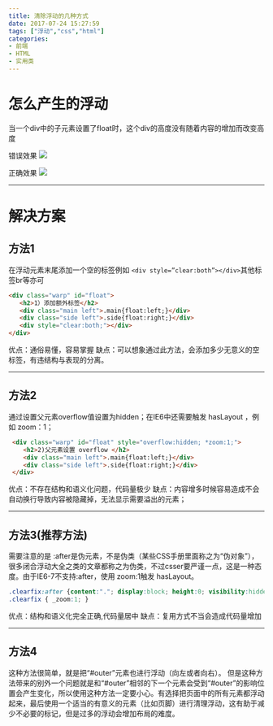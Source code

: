 ```yaml
---
title: 清除浮动的几种方式
date: 2017-07-24 15:27:59
tags: ["浮动","css","html"]
categories:
- 前端
- HTML
- 实用类
---
```


# 怎么产生的浮动
当一个div中的子元素设置了float时，这个div的高度没有随着内容的增加而改变高度

错误效果
![](f6d8a17b5eb7ee4c41ee52be3a6e02fa.png)

正确效果
![](4356b59b1d5cbf166e4f6456ea8b89b1.png)

------------

# 解决方案
## 方法1
 在浮动元素末尾添加一个空的标签例如 `<div style=”clear:both”></div>`其他标签br等亦可
 ```html
 <div class="warp" id="float">
    <h2>1）添加额外标签</h2>
    <div class="main left">.main{float:left;}</div>
    <div class="side left">.side{float:right;}</div>
    <div style="clear:both;"></div>
 </div>
 ```

优点：通俗易懂，容易掌握
缺点：可以想象通过此方法，会添加多少无意义的空标签，有违结构与表现的分离。

------------

## 方法2
通过设置父元素overflow值设置为hidden；在IE6中还需要触发 hasLayout ，例如 zoom：1；
```html
 <div class="warp" id="float" style="overflow:hidden; *zoom:1;">
    <h2>2)父元素设置 overflow </h2>
    <div class="main left">.main{float:left;}</div>
    <div class="side left">.side{float:right;}</div>
 </div>
```

优点：不存在结构和语义化问题，代码量极少
缺点：内容增多时候容易造成不会自动换行导致内容被隐藏掉，无法显示需要溢出的元素；

------------

## 方法3(推荐方法)
需要注意的是 :after是伪元素，不是伪类（某些CSS手册里面称之为“伪对象”），很多闭合浮动大全之类的文章都称之为伪类，不过csser要严谨一点，这是一种态度。由于IE6-7不支持:after，使用 zoom:1触发 hasLayout。
```css
.clearfix:after {content:"."; display:block; height:0; visibility:hidden; clear:both; }
.clearfix { _zoom:1; }
```

优点：结构和语义化完全正确,代码量居中
缺点：复用方式不当会造成代码量增加

------------

## 方法4
这种方法很简单，就是把“#outer”元素也进行浮动（向左或者向右）。
但是这种方法带来的别外一个问题就是和“#outer”相邻的下一个元素会受到“#outer”的影响位置会产生变化，所以使用这种方法一定要小心。有选择把页面中的所有元素都浮动起来，最后使用一个适当的有意义的元素（比如页脚）进行清理浮动，这有助于减少不必要的标记，但是过多的浮动会增加布局的难度。
